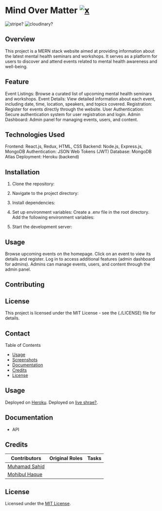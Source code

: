 # Mind Over Matter  <a href="https://urllink/">![x](https://img.shields.io/badge/>-0?label=try%20the%20app&style=for-the-badge&labelColor=white&color=purple)</a>

![stripe?](https://img.shields.io/badge/15-0?label=stripePayment&style=for-the-badge&labelColor=white&color=black)
![cloudinary?](https://img.shields.io/badge/2-0?label=Cloudinary&style=for-the-badge&labelColor=white&color=black)

## Overview

This project is a MERN stack website aimed at providing information about the latest mental health seminars and workshops. It serves as a platform for users to discover and attend events related to mental health awareness and well-being.

## Feature
Event Listings: Browse a curated list of upcoming mental health seminars and workshops.
Event Details: View detailed information about each event, including date, time, location, speakers, and topics covered.
Registration: Register for events directly through the website.
User Authentication: Secure authentication system for user registration and login.
Admin Dashboard: Admin panel for managing events, users, and content.

## Technologies Used
Frontend: React.js, Redux, HTML, CSS
Backend: Node.js, Express.js, MongoDB
Authentication: JSON Web Tokens (JWT)
Database: MongoDB Atlas
Deployment: Heroku (backend)

## Installation
 1. Clone the repository:

 2. Navigate to the project directory:

 3. Install dependencies:

 4. Set up environment variables:
Create a .env file in the root directory.
Add the following environment variables:

 5. Start the development server:


## Usage
Browse upcoming events on the homepage.
Click on an event to view its details and register.
Log in to access additional features (admin dashboard for admins).
Admins can manage events, users, and content through the admin panel.


## Contributing

## License
This project is licensed under the MIT License - see the (./LICENSE) file for details.

## Contact




 Table of Contents

- [Usage](#usage)
- [Screenshots](#screenshots)
- [Documentation](#documentation)
- [Credits](#credits)
- [License](#license)

## Usage

Deployed on [Heroku](https://?/).
Deployed on [live shrae?](https://?/).

## Documentation

- API

## Credits

| Contributors                                   | Original Roles              | Tasks                    |
| ---------------------------------------------- | --------------------------- | ------------------------ |
| [Muhamad Sahid](https://github.com/BrxwnSugxr) |  |         |
| [Mohibul Haque](https://github.com/)    |                    |         |


## License

Licensed under the [MIT License](./LICENSE).

